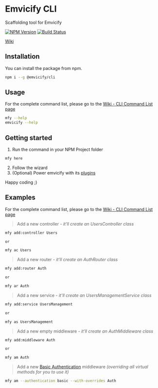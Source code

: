 # Emvicify CLI
Scaffolding tool for Emvicify

[![NPM Version][npm-image]][npm-url]
[![Build Status][travis-image]][travis-url]

[Wiki](https://github.com/lcnvdl/emvicify-cli/wiki)

## Installation
You can install the package from npm.
```bash
npm i --g @emvicify/cli
```

## Usage
For the complete command list, please go to the [Wiki - CLI Command List page](https://github.com/lcnvdl/emvicify-cli/wiki/CLI-Commands-List)
```bash
mfy --help
emvicify --help
```

## Getting started
1. Run the command in your NPM Project folder
```bash
mfy here
```
2. Follow the wizard
3. (Optional) Power emvicify with its [plugins](https://github.com/lcnvdl/emvicify-cli/wiki/Plugins)

Happy coding ;)

## Examples
For the complete command list, please go to the [Wiki - CLI Command List page](https://github.com/lcnvdl/emvicify-cli/wiki/CLI-Commands-List)

> Add a new controller *- it'll create an UsersController class*
```bash
mfy add:controller Users

or

mfy ac Users
```

> Add a new router *- it'll create an AuthRouter class*
```bash
mfy add:router Auth

or

mfy ar Auth
```

> Add a new service *- it'll create an UsersManagementService class*
```bash
mfy add:service UsersManagement

or

mfy as UsersManagement
```

> Add a new empty middleware *- it'll create an AuthMiddleware class*
```bash
mfy add:middleware Auth

or

mfy am Auth
```

> Add a new [Basic Authentication](https://en.wikipedia.org/wiki/Basic_access_authentication) middleware *(overriding all virtual methods for you to use it)*
```bash
mfy am --authentication basic --with-overrides Auth
```

[npm-image]: https://img.shields.io/npm/v/@emvicify/cli.svg?style=flat-square
[npm-url]: https://npmjs.org/package/@emvicify/cli
[travis-image]: https://img.shields.io/travis/lcnvdl/emvicify-cli/master.svg?style=flat-square
[travis-url]: https://travis-ci.org/lcnvdl/emvicify-cli
